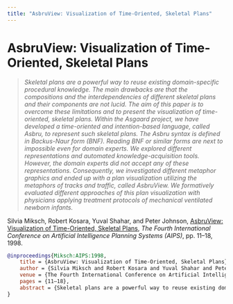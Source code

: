 ```yaml
---
title: "AsbruView: Visualization of Time-Oriented, Skeletal Plans"
---
```


# AsbruView: Visualization of Time-Oriented, Skeletal Plans

> _Skeletal plans are a powerful way to reuse existing domain-specific procedural knowledge. The main drawbacks are that the compositions and the interdependencies of different skeletal plans and their components are not lucid. The aim of this paper is to overcome these limitations and to present the visualization of time-oriented, skeletal plans. Within the Asgaard project, we have developed a time-oriented and intention-based language, called Asbru, to represent such skeletal plans. The Asbru syntax is defined in Backus-Naur form (BNF). Reading BNF or similar forms are next to impossible even for domain experts. We explored different representations and automated knowledge-acquisition tools. However, the domain experts did not accept any of these representations. Consequently, we investigated different metaphor graphics and ended up with a plan visualization utilizing the metaphors of tracks and traffic, called AsbruView. We formatively evaluated different approaches of this plan visualization with physicians applying treatment protocols of mechanical ventilated newborn infants._

Silvia Miksch, Robert Kosara, Yuval Shahar, and Peter Johnson, <a href="https://media.eagereyes.org/papers/1998/Miksch-AIPS-1998.pdf" target="_blank">AsbruView: Visualization of Time-Oriented, Skeletal Plans</a>, _The Fourth International Conference on Artificial Intelligence Planning Systems (AIPS)_, pp. 11–18, 1998.


```bibtex
@inproceedings{Miksch:AIPS:1998,
	title = {AsbruView: Visualization of Time-Oriented, Skeletal Plans},
	author = {Silvia Miksch and Robert Kosara and Yuval Shahar and Peter Johnson},
	venue = {The Fourth International Conference on Artificial Intelligence Planning Systems (AIPS)},
	pages = {11–18},
	abstract = {Skeletal plans are a powerful way to reuse existing domain-specific procedural knowledge. The main drawbacks are that the compositions and the interdependencies of different skeletal plans and their components are not lucid. The aim of this paper is to overcome these limitations and to present the visualization of time-oriented, skeletal plans. Within the Asgaard project, we have developed a time-oriented and intention-based language, called Asbru, to represent such skeletal plans. The Asbru syntax is defined in Backus-Naur form (BNF). Reading BNF or similar forms are next to impossible even for domain experts. We explored different representations and automated knowledge-acquisition tools. However, the domain experts did not accept any of these representations. Consequently, we investigated different metaphor graphics and ended up with a plan visualization utilizing the metaphors of tracks and traffic, called AsbruView. We formatively evaluated different approaches of this plan visualization with physicians applying treatment protocols of mechanical ventilated newborn infants.},
}
```

